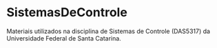 # SistemasDeControle
Materiais utilizados na disciplina de Sistemas de Controle (DAS5317) da Universidade Federal de Santa Catarina.
